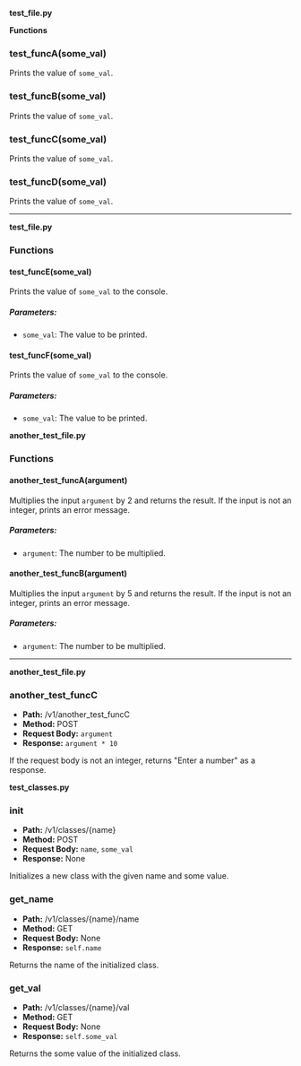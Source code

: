 **test_file.py**

**Functions**

### test_funcA(some_val)

Prints the value of `some_val`.

### test_funcB(some_val)

Prints the value of `some_val`.

### test_funcC(some_val)

Prints the value of `some_val`.

### test_funcD(some_val)

Prints the value of `some_val`.

---

**test_file.py**

### Functions

#### test_funcE(some_val)

Prints the value of `some_val` to the console.

##### Parameters:

* `some_val`: The value to be printed.

#### test_funcF(some_val)

Prints the value of `some_val` to the console.

##### Parameters:

* `some_val`: The value to be printed.

**another_test_file.py**

### Functions

#### another_test_funcA(argument)

Multiplies the input `argument` by 2 and returns the result. If the input is not an integer, prints an error message.

##### Parameters:

* `argument`: The number to be multiplied.

#### another_test_funcB(argument)

Multiplies the input `argument` by 5 and returns the result. If the input is not an integer, prints an error message.

##### Parameters:

* `argument`: The number to be multiplied.

---

**another_test_file.py**

### another_test_funcC

* **Path:** /v1/another_test_funcC
* **Method:** POST
* **Request Body:** `argument`
* **Response:** `argument * 10`

If the request body is not an integer, returns "Enter a number" as a response.

**test_classes.py**

### __init__

* **Path:** /v1/classes/{name}
* **Method:** POST
* **Request Body:** `name`, `some_val`
* **Response:** None

Initializes a new class with the given name and some value.

### get_name

* **Path:** /v1/classes/{name}/name
* **Method:** GET
* **Request Body:** None
* **Response:** `self.name`

Returns the name of the initialized class.

### get_val

* **Path:** /v1/classes/{name}/val
* **Method:** GET
* **Request Body:** None
* **Response:** `self.some_val`

Returns the some value of the initialized class.
